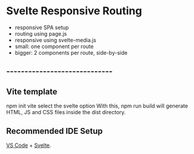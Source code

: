 # Svelte Responsive Routing
- responsive SPA setup
- routing using page.js
- responsive using svelte-media.js
- small: one component per route
- bigger: 2 components per route, side-by-side

## -----------------------------
## Vite template
npm init vite
select the svelte option
With this, npm run build will generate HTML, JS and CSS files inside the dist directory.

## Recommended IDE Setup

[VS Code](https://code.visualstudio.com/) + [Svelte](https://marketplace.visualstudio.com/items?itemName=svelte.svelte-vscode).

